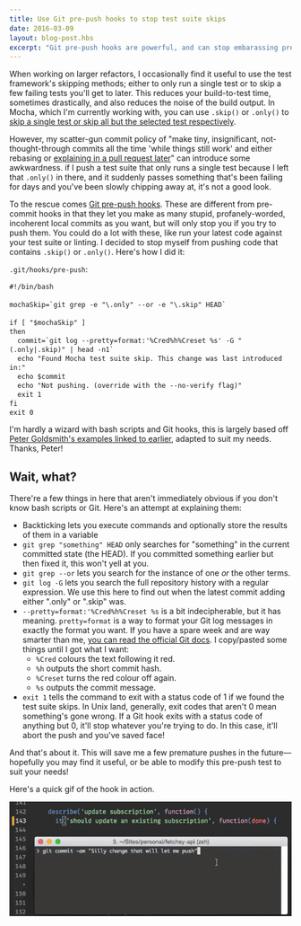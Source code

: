 ```yaml
---
title: Use Git pre-push hooks to stop test suite skips
date: 2016-03-09
layout: blog-post.hbs
excerpt: "Git pre-push hooks are powerful, and can stop embarassing premature pushes of your half-finished stuff. I'll hook you up with some tips and tricks."
---
```


When working on larger refactors, I occasionally find it useful to use the test framework's skipping methods; either to only run a single test or to skip a few failing tests you'll get to later. This reduces your build-to-test time, sometimes drastically, and also reduces the noise of the build output. In Mocha, which I'm currently working with, you can use `.skip()` or `.only()` to [skip a single test or skip all but the selected test respectively](http://unitjs.com/guide/mocha.html#only-suite-or-test-case).

However, my scatter-gun commit policy of "make tiny, insignificant, not-thought-through commits all the time 'while things still work' and either rebasing or [explaining in a pull request later](https://zachholman.com/posts/git-commit-history/)" can introduce some awkwardness. if I push a test suite that only runs a single test because I left that `.only()` in there, and it suddenly passes something that's been failing for days and you've been slowly chipping away at, it's not a good look.

To the rescue comes [Git pre-push hooks](http://blog.ittybittyapps.com/blog/2013/09/03/git-pre-push/). These are different from pre-commit hooks in that they let you make as many stupid, profanely-worded, incoherent local commits as you want, but will only stop you if you try to push them. You could do a lot with these, like run your latest code against your test suite or linting. I decided to stop myself from pushing code that contains `.skip()` or `.only()`. Here's how I did it:

`.git/hooks/pre-push`:

<pre><code data-syntaxhighlight class="language-bash">#!/bin/bash

mochaSkip=`git grep -e "\.only" --or -e "\.skip" HEAD`

if [ "$mochaSkip" ]
then
  commit=`git log --pretty=format:'%Cred%h%Creset %s' -G "(.only|.skip)" | head -n1`
  echo "Found Mocha test suite skip. This change was last introduced in:"
  echo $commit
  echo "Not pushing. (override with the --no-verify flag)"
  exit 1
fi
exit 0
</code></pre>

I'm hardly a wizard with bash scripts and Git hooks, this is largely based off [Peter Goldsmith's examples linked to earlier](http://blog.ittybittyapps.com/blog/2013/09/03/git-pre-push/), adapted to suit my needs. Thanks, Peter!

## Wait, what?
There're a few things in here that aren't immediately obvious if you don't know bash scripts or Git. Here's an attempt at explaining them:

- Backticking lets you execute commands and optionally store the results of them in a variable
- `git grep "something" HEAD` only searches for "something" in the current committed state (the HEAD). If you committed something earlier but then fixed it, this won't yell at you.
- `git grep --or` lets you search for the instance of one _or_ the other terms.
- `git log -G` lets you search the full repository history with a regular expression. We use this here to find out when the latest commit adding either ".only" or ".skip" was.
- `--pretty=format:'%Cred%h%Creset %s` is a bit indecipherable, but it has meaning. `pretty=format` is a way to format your Git log messages in exactly the format you want. If you have a spare week and are way smarter than me, [you can read the official Git docs](https://git-scm.com/docs/pretty-formats). I copy/pasted some things until I got what I want:
  - `%Cred` colours the text following it red.
  - `%h` outputs the short commit hash.
  - `%Creset` turns the red colour off again.
  - `%s` outputs the commit message.
- `exit 1` tells the command to exit with a status code of 1 if we found the test suite skips. In Unix land, generally, exit codes that aren't 0 mean something's gone wrong. If a Git hook exits with a status code of anything but 0, it'll stop whatever you're trying to do. In this case, it'll abort the push and you've saved face!

And that's about it. This will save me a few premature pushes in the future—hopefully you may find it useful, or be able to modify this pre-push test to suit your needs!

Here's a quick gif of the hook in action.

![](/assets/images/2016-03-09-07_43_28.gif)
